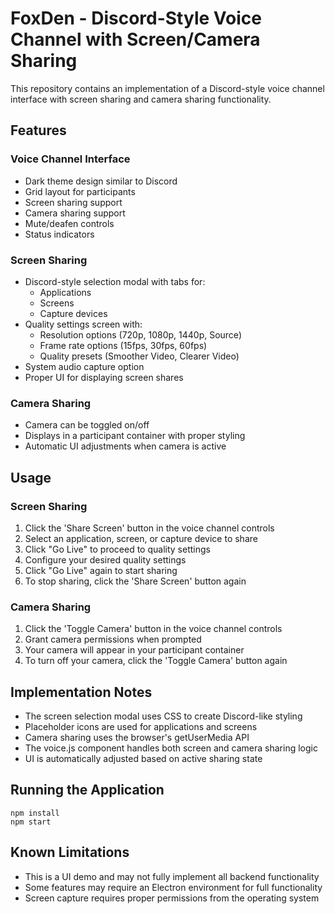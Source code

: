 # FoxDen - Discord-Style Voice Channel with Screen/Camera Sharing

This repository contains an implementation of a Discord-style voice channel interface with screen sharing and camera sharing functionality.

## Features

### Voice Channel Interface
- Dark theme design similar to Discord
- Grid layout for participants
- Screen sharing support
- Camera sharing support
- Mute/deafen controls
- Status indicators

### Screen Sharing
- Discord-style selection modal with tabs for:
  - Applications
  - Screens
  - Capture devices
- Quality settings screen with:
  - Resolution options (720p, 1080p, 1440p, Source)
  - Frame rate options (15fps, 30fps, 60fps)
  - Quality presets (Smoother Video, Clearer Video)
- System audio capture option
- Proper UI for displaying screen shares

### Camera Sharing
- Camera can be toggled on/off
- Displays in a participant container with proper styling
- Automatic UI adjustments when camera is active

## Usage

### Screen Sharing
1. Click the 'Share Screen' button in the voice channel controls
2. Select an application, screen, or capture device to share
3. Click "Go Live" to proceed to quality settings
4. Configure your desired quality settings
5. Click "Go Live" again to start sharing
6. To stop sharing, click the 'Share Screen' button again

### Camera Sharing
1. Click the 'Toggle Camera' button in the voice channel controls
2. Grant camera permissions when prompted
3. Your camera will appear in your participant container
4. To turn off your camera, click the 'Toggle Camera' button again

## Implementation Notes

- The screen selection modal uses CSS to create Discord-like styling
- Placeholder icons are used for applications and screens
- Camera sharing uses the browser's getUserMedia API
- The voice.js component handles both screen and camera sharing logic
- UI is automatically adjusted based on active sharing state

## Running the Application

```
npm install
npm start
```

## Known Limitations

- This is a UI demo and may not fully implement all backend functionality
- Some features may require an Electron environment for full functionality
- Screen capture requires proper permissions from the operating system 